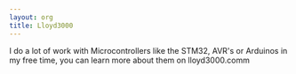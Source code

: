 ```yaml
---
layout: org
title: Lloyd3000
---
```

I do a lot of work with Microcontrollers like the STM32, AVR's or Arduinos in my free time, you can learn more about them on lloyd3000.comm
